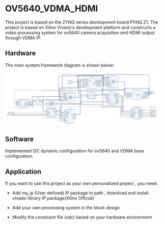 # OV5640_VDMA_HDMI

This project is based on the ZYNQ series development board PYNQ Z1. The project is based on Xilinx Vivado's development platform and constructs a video processing system for ov5640 camera acquisition and HDMI output through VDMA IP

## Hardware 

The main system framework diagram is shown below:

![Alt text](ARCH.png)

## Software

Implemented I2C dynamic configuration  for ov5640 and VDMA base configuration.

## Application 
If you want to use this project as your own personalized project , you need:

+ Add my_ip (User defined) IP package to path , download and install vivado-library IP package(Xilinx Official)

+ Add your own processing system in the block design

+ Modify the constraint file (xdc) based on your hardware environment
